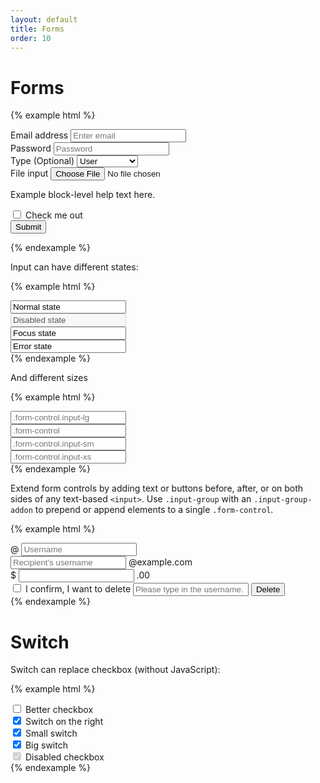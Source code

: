 ```yaml
---
layout: default
title: Forms
order: 10
---
```


# Forms

{% example html %}
<form>
    <div class="form-group">
        <label for="exampleInputEmail1">Email address</label>
        <input type="email" class="form-control" id="exampleInputEmail1" placeholder="Enter email">
    </div>
    <div class="form-group">
        <label for="exampleInputPassword1">Password</label>
        <input type="password" class="form-control" id="exampleInputPassword1" placeholder="Password">
    </div>
    <div class="form-group">
        <label for="exampleInputSelect">Type <span class="note">(Optional)</span></label>
        <select class="form-control" id="exampleInputSelect">
            <option>User</option>
            <option>Organization</option>
        </select>
    </div>
    <div class="form-group">
        <label for="exampleInputFile">File input</label>
        <input type="file" id="exampleInputFile">
        <p class="help-block">Example block-level help text here.</p>
    </div>
    <div class="checkbox">
        <label>
            <input type="checkbox"> Check me out
        </label>
    </div>
    <button type="submit" class="btn">Submit</button>
</form>
{% endexample %}

Input can have different states:

{% example html %}
<div class="form-group">
    <input type="text" class="form-control" value="Normal state">
</div>
<div class="form-group">
    <input type="text" class="form-control" disabled value="Disabled state">
</div>
<div class="form-group">
    <input type="text" class="form-control focus" value="Focus state">
</div>
<div class="form-group has-error">
    <input type="text" class="form-control focus" value="Error state">
</div>
{% endexample %}

And different sizes

{% example html %}
<div class="form-group">
    <input type="text" class="form-control input-lg" placeholder=".form-control.input-lg">
</div>
<div class="form-group">
    <input type="text" class="form-control" placeholder=".form-control">
</div>
<div class="form-group">
    <input type="text" class="form-control input-sm" placeholder=".form-control.input-sm">
</div>
<div class="form-group">
    <input type="text" class="form-control input-xs" placeholder=".form-control.input-xs">
</div>
{% endexample %}

Extend form controls by adding text or buttons before, after, or on both sides of any text-based `<input>`. Use `.input-group` with an `.input-group-addon` to prepend or append elements to a single `.form-control`.

{% example html %}
<div class="form-group">
    <div class="input-group">
        <span class="input-group-addon" id="basic-addon1">@</span>
        <input type="text" class="form-control" placeholder="Username" aria-describedby="basic-addon1">
    </div>
</div>
<div class="form-group">
    <div class="input-group">
        <input type="text" class="form-control" placeholder="Recipient's username" aria-describedby="basic-addon2">
        <span class="input-group-addon" id="basic-addon2">@example.com</span>
    </div>
</div>
<div class="form-group">
    <div class="input-group">
        <span class="input-group-addon">$</span>
        <input type="text" class="form-control" aria-label="Amount (to the nearest dollar)">
        <span class="input-group-addon">.00</span>
    </div>
</div>
<div class="form-group">
    <div class="input-group">
        <span class="input-group-addon">
            <input type="checkbox"> I confirm, I want to delete
        </span>
        <input type="text" class="form-control" placeholder="Please type in the username.">
        <span class="input-group-btn">
            <button class="btn" type="submit">Delete</button>
        </span>
    </div>
</div>
{% endexample %}

# Switch

Switch can replace checkbox (without JavaScript):

{% example html %}
<div class="checkbox checkbox-switch">
    <label>
        <input type="checkbox">
        <span></span>
        Better checkbox
    </label>
</div>
<div class="checkbox checkbox-switch switch-right">
    <label>
        <input type="checkbox" checked>
        <span></span>
        Switch on the right
    </label>
</div>
<div class="checkbox checkbox-switch switch-xs">
    <label>
        <input type="checkbox" checked>
        <span></span>
        Small switch
    </label>
</div>
<div class="checkbox checkbox-switch switch-lg">
    <label>
        <input type="checkbox" checked>
        <span></span>
        Big switch
    </label>
</div>
<div class="checkbox checkbox-switch">
    <label>
        <input type="checkbox" checked disabled>
        <span></span>
        Disabled checkbox
    </label>
</div>
{% endexample %}
